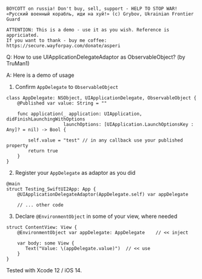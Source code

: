 ```
BOYCOTT on russia! Don't buy, sell, support - HELP TO STOP WAR!
«Русский военный корабль, иди на хуй!» (c) Grybov, Ukrainian Frontier Guard

ATTENTION: This is a demo - use it as you wish. Reference is appriciated.
If you want to thank - buy me coffee: https://secure.wayforpay.com/donate/asperi
```

Q: How to use UIApplicationDelegateAdaptor as ObservableObject? (by TruMan1)

A: Here is a demo of usage

1) Confirm `AppDelegate` to `ObservableObject`

```
class AppDelegate: NSObject, UIApplicationDelegate, ObservableObject {
	@Published var value: String = ""

    func application(_ application: UIApplication, didFinishLaunchingWithOptions 
                     launchOptions: [UIApplication.LaunchOptionsKey : Any]? = nil) -> Bool {

        self.value = "test" // in any callback use your published property
        return true
    }
}
```

2) Register your `AppDelegate` as adaptor as you did

```
@main
struct Testing_SwiftUI2App: App {
    @UIApplicationDelegateAdaptor(AppDelegate.self) var appDelegate

    // ... other code
```

3) Declare `@EnvironmentObject` in some of your view, where needed

```
struct ContentView: View {
    @EnvironmentObject var appDelegate: AppDelegate    // << inject

    var body: some View {
	   Text("Value: \(appDelegate.value)")  // << use
    }
}

```

Tested with Xcode 12 / iOS 14.
